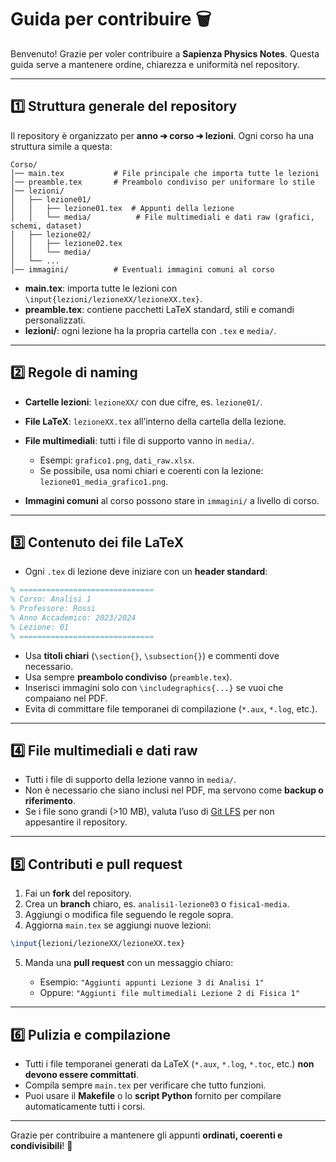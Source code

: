 # Guida per contribuire 🗑️

Benvenuto! Grazie per voler contribuire a **Sapienza Physics Notes**.
Questa guida serve a mantenere ordine, chiarezza e uniformità nel repository.

---

## 1️⃣ Struttura generale del repository

Il repository è organizzato per **anno ➔ corso ➔ lezioni**.
Ogni corso ha una struttura simile a questa:

```
Corso/
│── main.tex           # File principale che importa tutte le lezioni
│── preamble.tex       # Preambolo condiviso per uniformare lo stile
│── lezioni/
│   ├── lezione01/
│   │   ├── lezione01.tex  # Appunti della lezione
│   │   └── media/          # File multimediali e dati raw (grafici, schemi, dataset)
│   ├── lezione02/
│   │   ├── lezione02.tex
│   │   └── media/
│   └── ...
│── immagini/          # Eventuali immagini comuni al corso
```

* **main.tex**: importa tutte le lezioni con `\input{lezioni/lezioneXX/lezioneXX.tex}`.
* **preamble.tex**: contiene pacchetti LaTeX standard, stili e comandi personalizzati.
* **lezioni/**: ogni lezione ha la propria cartella con `.tex` e `media/`.

---

## 2️⃣ Regole di naming

* **Cartelle lezioni**: `lezioneXX/` con due cifre, es. `lezione01/`.
* **File LaTeX**: `lezioneXX.tex` all’interno della cartella della lezione.
* **File multimediali**: tutti i file di supporto vanno in `media/`.

  * Esempi: `grafico1.png`, `dati_raw.xlsx`.
  * Se possibile, usa nomi chiari e coerenti con la lezione: `lezione01_media_grafico1.png`.
* **Immagini comuni** al corso possono stare in `immagini/` a livello di corso.

---

## 3️⃣ Contenuto dei file LaTeX

* Ogni `.tex` di lezione deve iniziare con un **header standard**:

```latex
% ==============================
% Corso: Analisi 1
% Professore: Rossi
% Anno Accademico: 2023/2024
% Lezione: 01
% ==============================
```

* Usa **titoli chiari** (`\section{}`, `\subsection{}`) e commenti dove necessario.
* Usa sempre **preambolo condiviso** (`preamble.tex`).
* Inserisci immagini solo con `\includegraphics{...}` se vuoi che compaiano nel PDF.
* Evita di committare file temporanei di compilazione (`*.aux`, `*.log`, etc.).

---

## 4️⃣ File multimediali e dati raw

* Tutti i file di supporto della lezione vanno in `media/`.
* Non è necessario che siano inclusi nel PDF, ma servono come **backup o riferimento**.
* Se i file sono grandi (>10 MB), valuta l’uso di [Git LFS](https://git-lfs.github.com/) per non appesantire il repository.

---

## 5️⃣ Contributi e pull request

1. Fai un **fork** del repository.
2. Crea un **branch** chiaro, es. `analisi1-lezione03` o `fisica1-media`.
3. Aggiungi o modifica file seguendo le regole sopra.
4. Aggiorna `main.tex` se aggiungi nuove lezioni:

```latex
\input{lezioni/lezioneXX/lezioneXX.tex}
```

5. Manda una **pull request** con un messaggio chiaro:

   * Esempio: `"Aggiunti appunti Lezione 3 di Analisi 1"`
   * Oppure: `"Aggiunti file multimediali Lezione 2 di Fisica 1"`

---

## 6️⃣ Pulizia e compilazione

* Tutti i file temporanei generati da LaTeX (`*.aux`, `*.log`, `*.toc`, etc.) **non devono essere committati**.
* Compila sempre `main.tex` per verificare che tutto funzioni.
* Puoi usare il **Makefile** o lo **script Python** fornito per compilare automaticamente tutti i corsi.

---

Grazie per contribuire a mantenere gli appunti **ordinati, coerenti e condivisibili**! 🚀
